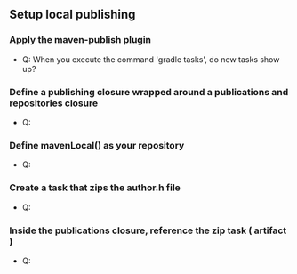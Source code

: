 ## Setup local publishing

### Apply the maven-publish plugin
- Q: When you execute the command 'gradle tasks', do new tasks show up?

### Define a publishing closure wrapped around a publications and repositories closure
- Q:  

### Define mavenLocal() as your repository
- Q:

### Create a task that zips the author.h file
- Q:

### Inside the publications closure, reference the zip task ( artifact <zipTask>)
- Q:
